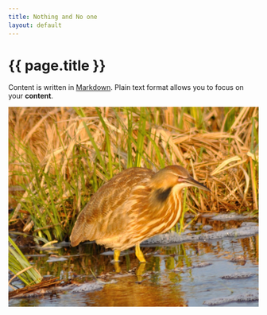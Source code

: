 ```yaml
---
title: Nothing and No one
layout: default
---
```


# {{ page.title }}

Content is written in [Markdown](https://learnxinyminutes.com/docs/markdown/). Plain text format allows you to focus on your **content**.

<!--
You can use HTML elements in Markdown, such as the comment element, and they won't be affected by a markdown parser. However, if you create an HTML element in your markdown file, you cannot use markdown syntax within that element's contents.
-->
![American Bittern][logo]

[logo]: pictures/main/American_Bittern.jpg
